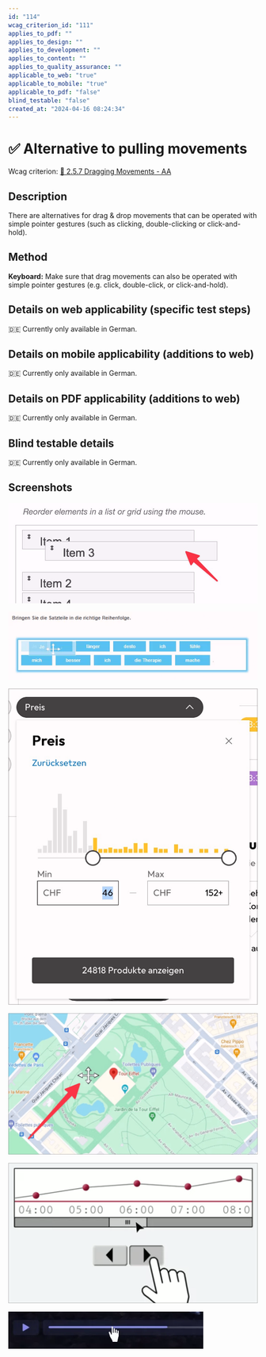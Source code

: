 ```yaml
---
id: "114"
wcag_criterion_id: "111"
applies_to_pdf: ""
applies_to_design: ""
applies_to_development: ""
applies_to_content: ""
applies_to_quality_assurance: ""
applicable_to_web: "true"
applicable_to_mobile: "true"
applicable_to_pdf: "false"
blind_testable: "false"
created_at: "2024-04-16 08:24:34"
---
```


# ✅ Alternative to pulling movements

Wcag criterion: [📜 2.5.7 Dragging Movements - AA](..)

## Description

There are alternatives for drag & drop movements that can be operated with simple pointer gestures (such as clicking, double-clicking or click-and-hold).

## Method

**Keyboard:** Make sure that drag movements can also be operated with simple pointer gestures (e.g. click, double-click, or click-and-hold).

## Details on web applicability (specific test steps)

🇩🇪 Currently only available in German.

## Details on mobile applicability (additions to web)

🇩🇪 Currently only available in German.

## Details on PDF applicability (additions to web)

🇩🇪 Currently only available in German.

## Blind testable details

🇩🇪 Currently only available in German.

## Screenshots

![Per Drag&Drop sortierbare Liste](images/per-dragdrop-sortierbare-liste.png)

![Weitere solche Liste](images/weitere-solche-liste.png)

![Preis-Schieberegler mit manueller Eingabemöglichkeit](images/preis-schieberegler-mit-manueller-eingabemglichkeit.png)

![Karte, die mit Zeiger verschoben werden kann](images/karte-die-mit-zeiger-verschoben-werden-kann.png)

![Scrollbar, die über zwei Schalter auch mit einfacher Zeigereingabe benutzt werden kann](images/scrollbar-die-ber-zwei-schalter-auch-mit-einfacher-zeigereingabe-benutzt-werden-kann.png)

![Ein Audio-Player, dessen Wiedergabe-Position man per Slider verändern kann](images/ein-audio-player-dessen-wiedergabe-position-man-per-slider-verndern-kann.png)